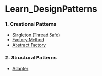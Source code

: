 # Learn_DesignPatterns
### 1. Creational Patterns
  - [Singleton (Thread Safe)](Creational/Singleton/Doc/singleton.md)
  - [Factory Method](Creational/FactoryMethod/Doc/factorymethod.md)
  - [Abstract Factory](Creational/AbstractFactory/Doc/abstractfactory.md)

### 2. Structural Patterns
  - [Adapter](Structural/Adapter/Doc/adapter.md)

